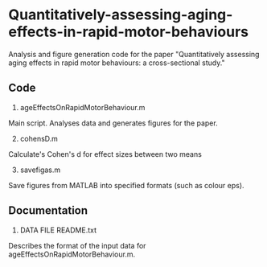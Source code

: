 # Quantitatively-assessing-aging-effects-in-rapid-motor-behaviours
Analysis and figure generation code for the paper "Quantitatively assessing aging effects in rapid motor behaviours: a cross-sectional study."

## Code
1. ageEffectsOnRapidMotorBehaviour.m

Main script. Analyses data and generates figures for the paper.

2. cohensD.m

Calculate's Cohen's d for effect sizes between two means

3. savefigas.m

Save figures from MATLAB into specified formats (such as colour eps).

## Documentation
1. DATA FILE README.txt

Describes the format of the input data for ageEffectsOnRapidMotorBehaviour.m.
